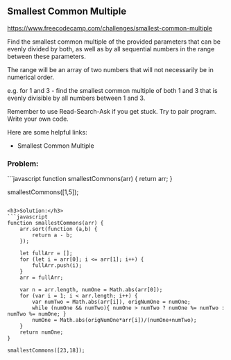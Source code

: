 <h2>Smallest Common Multiple</h2>

https://www.freecodecamp.com/challenges/smallest-common-multiple

Find the smallest common multiple of the provided parameters that can be evenly divided by both, as well as by all sequential numbers in the range between these parameters.

The range will be an array of two numbers that will not necessarily be in numerical order.

e.g. for 1 and 3 - find the smallest common multiple of both 1 and 3 that is evenly divisible by all numbers between 1 and 3.

Remember to use Read-Search-Ask if you get stuck. Try to pair program. Write your own code.

Here are some helpful links:

- Smallest Common Multiple

<h3>Problem:</h3>
```javascript
function smallestCommons(arr) {
  return arr;
}


smallestCommons([1,5]);


```

<h3>Solution:</h3>
```javascript
function smallestCommons(arr) {
	arr.sort(function (a,b) {
		return a - b;
	});
	
	let fullArr = [];
	for (let i = arr[0]; i <= arr[1]; i++) {
		fullArr.push(i);	
	}
	arr = fullArr;
	
	var n = arr.length, numOne = Math.abs(arr[0]);
	for (var i = 1; i < arr.length; i++) { 
		var numTwo = Math.abs(arr[i]), origNumOne = numOne;
		while (numOne && numTwo){ numOne > numTwo ? numOne %= numTwo : numTwo %= numOne; }
		numOne = Math.abs(origNumOne*arr[i])/(numOne+numTwo);
	}
	return numOne;
}

smallestCommons([23,18]);

```
